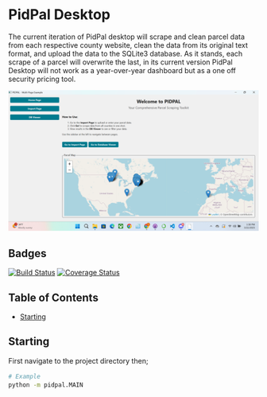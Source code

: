 # PidPal Desktop

  The current iteration of PidPal desktop will scrape and clean parcel data from each respective county website, clean the data from its original text format, and upload the data to the SQLite3 database. As it stands, each scrape of a parcel will overwrite the last, in its current version PidPal Desktop will not work as a year-over-year dashboard but as a one off security pricing tool.

![Project Screenshot](./pidpal/Resources/readme_screenshot.png)

## Badges

[![Build Status](https://img.shields.io/github/actions/workflow/status/user/repo/test.yml?branch=main)](https://github.com/user/repo/actions)
[![Coverage Status](https://img.shields.io/coveralls/user/repo)](https://coveralls.io/github/user/repo)

## Table of Contents
- [Starting](#Starting)

## Starting
First navigate to the project directory then;
```bash
# Example
python -m pidpal.MAIN
